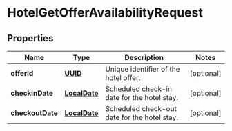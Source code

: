 # HotelGetOfferAvailabilityRequest

## Properties
Name | Type | Description | Notes
------------ | ------------- | ------------- | -------------
**offerId** | [**UUID**](UUID.md) | Unique identifier of the hotel offer. |  [optional]
**checkinDate** | [**LocalDate**](LocalDate.md) | Scheduled check-in date for the hotel stay. |  [optional]
**checkoutDate** | [**LocalDate**](LocalDate.md) | Scheduled check-out date for the hotel stay. |  [optional]
